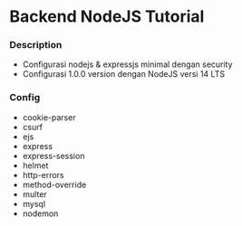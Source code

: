 # Backend NodeJS Tutorial
### Description
* Configurasi nodejs &amp; expressjs minimal dengan security<br/>
* Configurasi 1.0.0 version dengan NodeJS versi 14 LTS
### Config
* cookie-parser
* csurf
* ejs
* express
* express-session
* helmet
* http-errors
* method-override
* multer
* mysql
* nodemon
